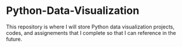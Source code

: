 # Python-Data-Visualization

This repository is where I will store Python data visualization projects,
codes, and assignements that I complete so that I can reference in the future.
